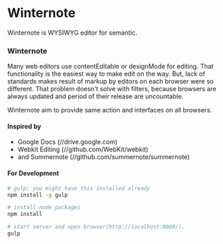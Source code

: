# Winternote
Winternote is WYSIWYG editor for semantic.

### Winternote
Many web editors use contentEditable or designMode for editing. That functionality is the easiest way to make edit on the way.
But, lack of standards makes result of markup by editors on each browser were so different. That problem doesn't solve with filters,
because browsers are always updated and period of their release are uncountable.

Winternote aim to provide same action and interfaces on all browsers.

#### Inspired by

* Google Docs (//drive.google.com)
* Webkit Editing (//github.com/WebKit/webkit)
* and Summernote (//github.com/summernote/summernote)

#### For Development
```bash
# gulp; you might have this installed already
npm install -g gulp

# install node packages
npm install

# start server and open browser(http://localhost:8080/).
gulp
```

